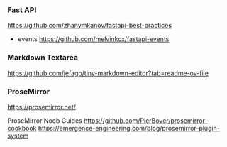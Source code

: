 
### Fast API
https://github.com/zhanymkanov/fastapi-best-practices

 - events https://github.com/melvinkcx/fastapi-events

### Markdown Textarea

https://github.com/jefago/tiny-markdown-editor?tab=readme-ov-file

### ProseMirror
https://prosemirror.net/

ProseMirror Noob Guides
https://github.com/PierBover/prosemirror-cookbook
https://emergence-engineering.com/blog/prosemirror-plugin-system
